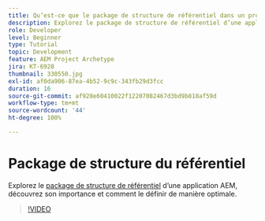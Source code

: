 ```yaml
---
title: Qu’est-ce que le package de structure de référentiel dans un projet AEM ?
description: Explorez le package de structure de référentiel d’une application AEM, découvrez son importance et comment le définir correctement.
role: Developer
level: Beginner
type: Tutorial
topic: Development
feature: AEM Project Archetype
jira: KT-6928
thumbnail: 330550.jpg
exl-id: af0da906-87ea-4b52-9c9c-343fb29d3fcc
duration: 16
source-git-commit: af928e60410022f12207082467d3bd9b818af59d
workflow-type: tm+mt
source-wordcount: '44'
ht-degree: 100%

---
```


# Package de structure du référentiel

Explorez le [package de structure de référentiel](https://experienceleague.adobe.com/docs/experience-manager-cloud-service/implementing/developing/repository-structure-package.html?lang=fr) d’une application AEM, découvrez son importance et comment le définir de manière optimale.

>[!VIDEO](https://video.tv.adobe.com/v/330550?quality=12&learn=on)
